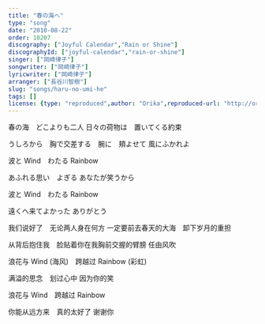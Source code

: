 ```yaml
---
title: "春の海へ"
type: "song"
date: "2010-08-22"
order: 10207
discography: ["Joyful Calendar","Rain or Shine"]
discographyId: ["joyful-calendar","rain-or-shine"]
singer: ["岡崎律子"]
songwriter: ["岡崎律子"]
lyricwriter: ["岡崎律子"]
arranger: ["長谷川智樹"]
slug: "songs/haru-no-umi-he"
tags: []
license: {type: "reproduced",author: "Orika",reproduced-url: "http://orikamushi.myweb.hinet.net/",reproduced-website: "織歌蟲網站"}
---
```


春の海　どこよりも二人 
日々の荷物は　置いてくる約束 

うしろから　胸で交差する　腕に　頬よせて 
風にふかれよ 

波と Wind　わたる Rainbow 

あふれる思い　よぎる 
あなたが笑うから 

波と Wind　わたる Rainbow 

遠くへ来てよかった 
ありがとう

我们说好了　无论两人身在何方 
一定要前去春天的大海　卸下岁月的重担 

从背后抱住我　脸贴着你在我胸前交握的臂膀 
任由风吹 

浪花与 Wind (海风)　跨越过 Rainbow (彩虹) 

满溢的思念　划过心中 
因为你的笑 

浪花与 Wind　跨越过 Rainbow 

你能从远方来　真的太好了 
谢谢你
